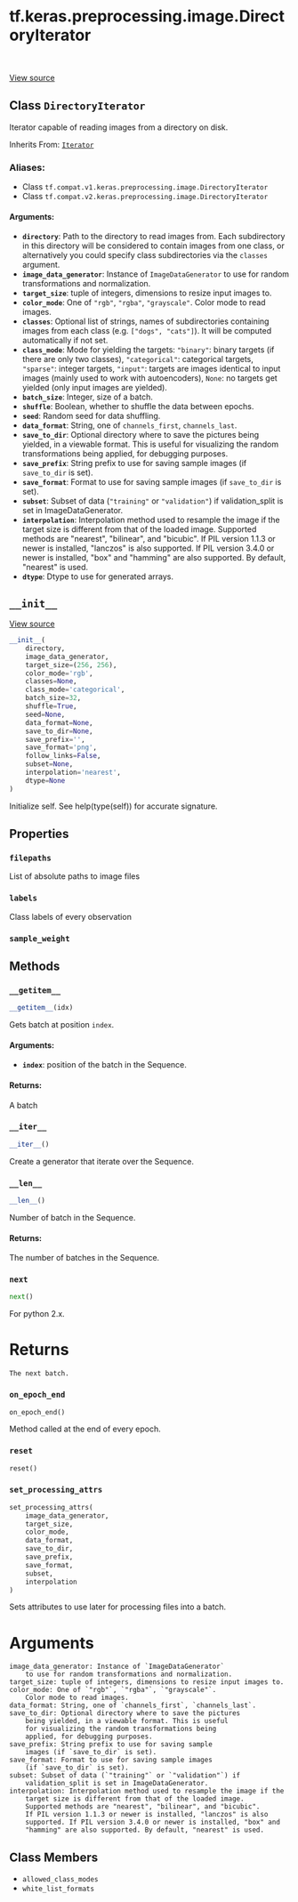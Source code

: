 <div itemscope itemtype="http://developers.google.com/ReferenceObject">
<meta itemprop="name" content="tf.keras.preprocessing.image.DirectoryIterator" />
<meta itemprop="path" content="Stable" />
<meta itemprop="property" content="filepaths"/>
<meta itemprop="property" content="labels"/>
<meta itemprop="property" content="sample_weight"/>
<meta itemprop="property" content="__getitem__"/>
<meta itemprop="property" content="__init__"/>
<meta itemprop="property" content="__iter__"/>
<meta itemprop="property" content="__len__"/>
<meta itemprop="property" content="next"/>
<meta itemprop="property" content="on_epoch_end"/>
<meta itemprop="property" content="reset"/>
<meta itemprop="property" content="set_processing_attrs"/>
<meta itemprop="property" content="allowed_class_modes"/>
<meta itemprop="property" content="white_list_formats"/>
</div>

# tf.keras.preprocessing.image.DirectoryIterator

<!-- Insert buttons -->

<table class="tfo-notebook-buttons tfo-api" align="left">
</table>

<a target="_blank" href="/code/stable/tensorflow/python/keras/preprocessing/image.py">View source</a>



## Class `DirectoryIterator`

<!-- Start diff -->
Iterator capable of reading images from a directory on disk.

Inherits From: [`Iterator`](../../../../tf/keras/preprocessing/image/Iterator.md)

### Aliases:

* Class `tf.compat.v1.keras.preprocessing.image.DirectoryIterator`
* Class `tf.compat.v2.keras.preprocessing.image.DirectoryIterator`


<!-- Placeholder for "Used in" -->


#### Arguments:


* <b>`directory`</b>: Path to the directory to read images from.
    Each subdirectory in this directory will be
    considered to contain images from one class,
    or alternatively you could specify class subdirectories
    via the `classes` argument.
* <b>`image_data_generator`</b>: Instance of `ImageDataGenerator`
    to use for random transformations and normalization.
* <b>`target_size`</b>: tuple of integers, dimensions to resize input images to.
* <b>`color_mode`</b>: One of `"rgb"`, `"rgba"`, `"grayscale"`.
    Color mode to read images.
* <b>`classes`</b>: Optional list of strings, names of subdirectories
    containing images from each class (e.g. `["dogs", "cats"]`).
    It will be computed automatically if not set.
* <b>`class_mode`</b>: Mode for yielding the targets:
    `"binary"`: binary targets (if there are only two classes),
    `"categorical"`: categorical targets,
    `"sparse"`: integer targets,
    `"input"`: targets are images identical to input images (mainly
        used to work with autoencoders),
    `None`: no targets get yielded (only input images are yielded).
* <b>`batch_size`</b>: Integer, size of a batch.
* <b>`shuffle`</b>: Boolean, whether to shuffle the data between epochs.
* <b>`seed`</b>: Random seed for data shuffling.
* <b>`data_format`</b>: String, one of `channels_first`, `channels_last`.
* <b>`save_to_dir`</b>: Optional directory where to save the pictures
    being yielded, in a viewable format. This is useful
    for visualizing the random transformations being
    applied, for debugging purposes.
* <b>`save_prefix`</b>: String prefix to use for saving sample
    images (if `save_to_dir` is set).
* <b>`save_format`</b>: Format to use for saving sample images
    (if `save_to_dir` is set).
* <b>`subset`</b>: Subset of data (`"training"` or `"validation"`) if
    validation_split is set in ImageDataGenerator.
* <b>`interpolation`</b>: Interpolation method used to resample the image if the
    target size is different from that of the loaded image.
    Supported methods are "nearest", "bilinear", and "bicubic".
    If PIL version 1.1.3 or newer is installed, "lanczos" is also
    supported. If PIL version 3.4.0 or newer is installed, "box" and
    "hamming" are also supported. By default, "nearest" is used.
* <b>`dtype`</b>: Dtype to use for generated arrays.

<h2 id="__init__"><code>__init__</code></h2>

<a target="_blank" href="/code/stable/tensorflow/python/keras/preprocessing/image.py">View source</a>

``` python
__init__(
    directory,
    image_data_generator,
    target_size=(256, 256),
    color_mode='rgb',
    classes=None,
    class_mode='categorical',
    batch_size=32,
    shuffle=True,
    seed=None,
    data_format=None,
    save_to_dir=None,
    save_prefix='',
    save_format='png',
    follow_links=False,
    subset=None,
    interpolation='nearest',
    dtype=None
)
```

Initialize self.  See help(type(self)) for accurate signature.




## Properties

<h3 id="filepaths"><code>filepaths</code></h3>

List of absolute paths to image files


<h3 id="labels"><code>labels</code></h3>

Class labels of every observation


<h3 id="sample_weight"><code>sample_weight</code></h3>






## Methods

<h3 id="__getitem__"><code>__getitem__</code></h3>

``` python
__getitem__(idx)
```

Gets batch at position `index`.


#### Arguments:


* <b>`index`</b>: position of the batch in the Sequence.


#### Returns:

A batch


<h3 id="__iter__"><code>__iter__</code></h3>

``` python
__iter__()
```

Create a generator that iterate over the Sequence.


<h3 id="__len__"><code>__len__</code></h3>

``` python
__len__()
```

Number of batch in the Sequence.


#### Returns:

The number of batches in the Sequence.


<h3 id="next"><code>next</code></h3>

``` python
next()
```

For python 2.x.

# Returns
    The next batch.

<h3 id="on_epoch_end"><code>on_epoch_end</code></h3>

``` python
on_epoch_end()
```

Method called at the end of every epoch.
    

<h3 id="reset"><code>reset</code></h3>

``` python
reset()
```




<h3 id="set_processing_attrs"><code>set_processing_attrs</code></h3>

``` python
set_processing_attrs(
    image_data_generator,
    target_size,
    color_mode,
    data_format,
    save_to_dir,
    save_prefix,
    save_format,
    subset,
    interpolation
)
```

Sets attributes to use later for processing files into a batch.

# Arguments
    image_data_generator: Instance of `ImageDataGenerator`
        to use for random transformations and normalization.
    target_size: tuple of integers, dimensions to resize input images to.
    color_mode: One of `"rgb"`, `"rgba"`, `"grayscale"`.
        Color mode to read images.
    data_format: String, one of `channels_first`, `channels_last`.
    save_to_dir: Optional directory where to save the pictures
        being yielded, in a viewable format. This is useful
        for visualizing the random transformations being
        applied, for debugging purposes.
    save_prefix: String prefix to use for saving sample
        images (if `save_to_dir` is set).
    save_format: Format to use for saving sample images
        (if `save_to_dir` is set).
    subset: Subset of data (`"training"` or `"validation"`) if
        validation_split is set in ImageDataGenerator.
    interpolation: Interpolation method used to resample the image if the
        target size is different from that of the loaded image.
        Supported methods are "nearest", "bilinear", and "bicubic".
        If PIL version 1.1.3 or newer is installed, "lanczos" is also
        supported. If PIL version 3.4.0 or newer is installed, "box" and
        "hamming" are also supported. By default, "nearest" is used.



## Class Members

* `allowed_class_modes` <a id="allowed_class_modes"></a>
* `white_list_formats` <a id="white_list_formats"></a>
